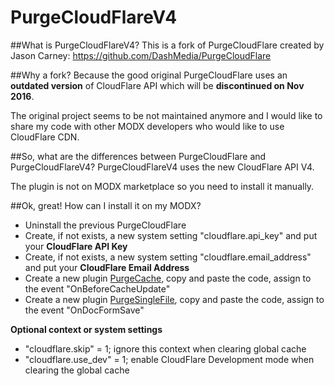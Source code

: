 PurgeCloudFlareV4
=================

##What is PurgeCloudFlareV4?
This is a fork of PurgeCloudFlare created by Jason Carney: https://github.com/DashMedia/PurgeCloudFlare

##Why a fork?
Because the good original PurgeCloudFlare uses an **outdated version** of CloudFlare API which will be **discontinued on Nov 2016**.

The original project seems to be not maintained anymore and I would like to share my code with other MODX developers who would like to use CloudFlare CDN.

##So, what are the differences between PurgeCloudFlare and PurgeCloudFlareV4?
PurgeCloudFlareV4 uses the new CloudFlare API V4.

The plugin is not on MODX marketplace so you need to install it manually.

##Ok, great! How can I install it on my MODX?
* Uninstall the previous PurgeCloudFlare
* Create, if not exists, a new system setting "cloudflare.api_key" and put your **CloudFlare API Key**
* Create, if not exists, a new system setting "cloudflare.email_address" and put your **CloudFlare Email Address**
* Create a new plugin [PurgeCache](https://github.com/friimaind/PurgeCloudFlareV4/blob/master/elements/plugins/PurgeCache.php), copy and paste the code, assign to the event "OnBeforeCacheUpdate"
* Create a new plugin [PurgeSingleFile](https://github.com/friimaind/PurgeCloudFlareV4/blob/master/elements/plugins/PurgeSingleFile.php), copy and paste the code, assign to the event "OnDocFormSave"

**Optional context or system settings**
* "cloudflare.skip" = 1; ignore this context when clearing global cache
* "cloudflare.use_dev" = 1; enable CloudFlare Development mode when clearing the global cache

